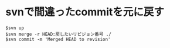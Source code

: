 # svnで間違ったcommitを元に戻す

```
$svn up
$svn merge -r HEAD:戻したいリビジョン番号 ./
$svn commit -m 'Merged HEAD to revision'
```
